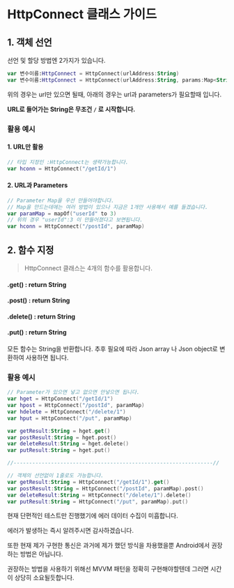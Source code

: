 # HttpConnect 클래스 가이드

## 1. 객체 선언

선언 및 할당 방법엔 2가지가 있습니다.

```kotlin
var 변수이름:HttpConnect = HttpConnect(urlAddress:String)
var 변수이름:HttpConnect = HttpConnect(urlAddress:String, params:Map<String, Any>)
```

위의 경우는 url만 있으면 될때, 아래의 경우는 url과 parameters가 필요할때 입니다.

**URL로 들어가는 String은 무조건 `/` 로 시작합니다.**

### 활용 예시

#### 1. URL만 활용

```kotlin
// 타입 지정인 :HttpConnect는 생략가능합니다.
var hconn = HttpConnect("/getId/1")
```

#### 2. URL과 Parameters

```kotlin
// Parameter Map을 우선 만들어야합니다.
// Map을 만드는데에는 여러 방법이 있으나 지금은 1개만 사용해서 예를 들겠습니다.
var paramMap = mapOf("userId" to 3)
// 위의 경우 "userId":3 이 만들어졌다고 보면됩니다.
var hconn = HttpConnect("/postId", paramMap)
```



## 2. 함수 지정

> HttpConnect 클래스는 4개의 함수를 활용합니다.

#### .get() : return String

#### .post() : return String

#### .delete() : return String

#### .put() : return String

모든 함수는 String을 반환합니다. 추후 필요에 따라 Json array 나 Json object로 변환하여 사용하면 됩니다.

### 활용 예시

```kotlin
// Parameter가 있으면 넣고 없으면 안넣으면 됩니다.
var hget = HttpConnect("/getId/1")
var hpost = HttpConnect("/postId", paramMap)
var hdelete = HttpConnect("/delete/1")
var hput = HttpConnect("/put", paramMap)

var getResult:String = hget.get()
var postResult:String = hget.post()
var deleteResult:String = hget.delete()
var putResult:String = hget.put()

//----------------------------------------------------------------//

// 객체의 선언없이 1줄로도 가능합니다.
var getResult:String = HttpConnect("/getId/1").get()
var postResult:String = HttpConnect("/postId", paramMap).post()
var deleteResult:String = HttpConnect("/delete/1").delete()
var putResult:String = HttpConnect("/put", paramMap).put()
```



현재 단편적인 테스트만 진행했기에 에러 데이터 수집이 미흡합니다.

에러가 발생하는 즉시 알려주시면 감사하겠습니다.

또한 현재 제가 구현한 통신은 과거에 제가 했던 방식을 차용했을뿐 Android에서 권장하는 방법은 아닙니다.

권장하는 방법을 사용하기 위해선 MVVM 패턴을 정확히 구현해야할텐데 그러면 시간이 상당히 소요될듯합니다.


